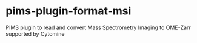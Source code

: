 # pims-plugin-format-msi
PIMS plugin to read and convert Mass Spectrometry Imaging to OME-Zarr supported by Cytomine
